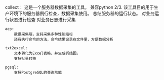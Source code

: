 collect：
    这是一个服务器数据采集的工具。
    兼容python 2/3.
    该工具目的用于生产环境下的服务器例行检查，数据采集使用。
    总结服务器的运行状态。
    对业务运行状态进行检查
    对业务日志进行采集

    aep:
        数据采集端，支持采集多种性能指标
        还有执行命令的方法，命令结果记录在文件里，方便数据分析

    txt2excel:
        文本转化为Excel表格，并生成折线图。
        支持批量转换

    pgsql:
        支持PostgreSQL的查询功能